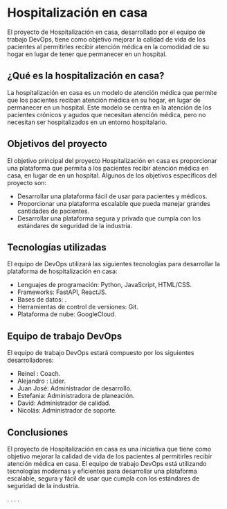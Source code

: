 # Hospitalización en casa

El proyecto de Hospitalización en casa, desarrollado por el equipo de trabajo DevOps, tiene como objetivo mejorar la calidad de vida de los pacientes al permitirles recibir atención médica en la comodidad de su hogar en lugar de tener que permanecer en un hospital.

## ¿Qué es la hospitalización en casa?

La hospitalización en casa es un modelo de atención médica que permite que los pacientes reciban atención médica en su hogar, en lugar de permanecer en un hospital. Este modelo se centra en la atención de los pacientes crónicos y agudos que necesitan atención médica, pero no necesitan ser hospitalizados en un entorno hospitalario.

## Objetivos del proyecto

El objetivo principal del proyecto Hospitalización en casa es proporcionar una plataforma que permita a los pacientes recibir atención médica en casa, en lugar de en un hospital. Algunos de los objetivos específicos del proyecto son:

- Desarrollar una plataforma fácil de usar para pacientes y médicos.
- Proporcionar una plataforma escalable que pueda manejar grandes cantidades de pacientes.
- Desarrollar una plataforma segura y privada que cumpla con los estándares de seguridad de la industria.

## Tecnologías utilizadas

El equipo de DevOps utilizará las siguientes tecnologías para desarrollar la plataforma de hospitalización en casa:

- Lenguajes de programación: Python, JavaScript, HTML/CSS.
- Frameworks: FastAPI, ReactJS.
- Bases de datos: .
- Herramientas de control de versiones: Git.
- Plataforma de nube: GoogleCloud.

## Equipo de trabajo DevOps

El equipo de trabajo DevOps estará compuesto por los siguientes desarrolladores:

- Reinel : Coach.
- Alejandro : Lider.
- Juan José: Administrador de desarrollo.
- Estefania: Administradora de planeación.
- David: Administrador de calidad.
- Nicolás: Administrador de soporte.

## Conclusiones

El proyecto de Hospitalización en casa es una iniciativa que tiene como objetivo mejorar la calidad de vida de los pacientes al permitirles recibir atención médica en casa. El equipo de trabajo DevOps está utilizando tecnologías modernas y eficientes para desarrollar una plataforma escalable, segura y fácil de usar que cumpla con los estándares de seguridad de la industria.

.
.
.
.